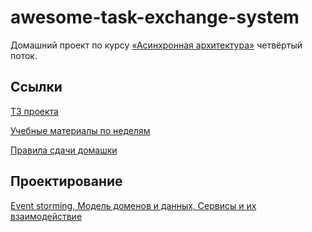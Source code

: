 # awesome-task-exchange-system
Домашний проект по курсу [«Асинхронная архитектура»](https://education.borshev.com/architecture) четвёртый поток.

## Ссылки
[ТЗ проекта](https://lms.tough-dev.school/materials/33cbbaacdee545f89cfe4204af973bd9/)

[Учебные материалы по неделям](https://lms.tough-dev.school/materials/51fe5830cd0c42e5a56fc7aa2e2439a4)

[Правила сдачи домашки](https://lms.tough-dev.school/materials/a5900fb6e04f45509ea9b39a2ef16e57/)

## Проектирование
[Event storming, Модель доменов и данных, Сервисы и их взаимодействие](https://miro.com/app/board/uXjVPRFOGSw=/?share_link_id=973619968394)
